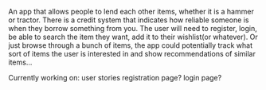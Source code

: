An app that allows people to lend each other items, whether it is a hammer or tractor. There is a credit system that indicates how reliable someone is when they borrow something from you. The user will need to register, login, be able to search the item they want, add it to their wishlist(or whatever). Or just browse through a bunch of items, the app could potentially track what sort of items the user is interested in and show recommendations of similar items... 

Currently working on:
user stories
registration page?
login page?
